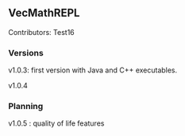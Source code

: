 ## VecMathREPL

Contributors:
Test16
### Versions
v1.0.3: first version with Java and C++ executables.

v1.0.4

### Planning

v1.0.5 : quality of life features
